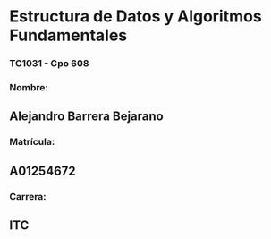# Estructura de Datos y Algoritmos Fundamentales
### TC1031 - Gpo 608
### Nombre: 
## Alejandro Barrera Bejarano
### Matrícula: 
## A01254672
### Carrera: 
## ITC
